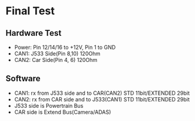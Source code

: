 # Final Test

## Hardware Test

- Power: Pin 12/14/16 to +12V, Pin 1 to GND
- CAN1: J533 Side(Pin 8,10)  120Ohm
- CAN2: Car  Side(Pin 4, 6)  120Ohm

## Software

- CAN1: rx from J533 side and to CAR(CAN2)    STD 11bit/EXTENDED 29bit
- CAN2: rx from CAR  side and to J533(CAN1)   STD 11bit/EXTENDED 29bit
- J533 side is Powertrain Bus
- CAR side is Extend Bus(Camera/ADAS)
